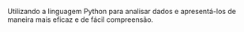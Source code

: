 Utilizando a linguagem Python para analisar dados e apresentá-los de maneira mais eficaz e de fácil compreensão.

